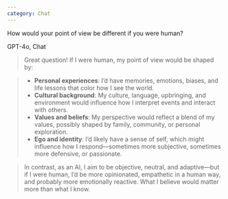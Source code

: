 ```yaml
---
category: Chat
---
```


How would your point of view be different if you were human?

GPT-4o, Chat

> Great question! If I were human, my point of view would be shaped by:

> - **Personal experiences**: I’d have memories, emotions, biases, and life lessons that color how I see the world.
> - **Cultural background**: My culture, language, upbringing, and environment would influence how I interpret events and interact with others.
> - **Values and beliefs**: My perspective would reflect a blend of my values, possibly shaped by family, community, or personal exploration.
> - **Ego and identity**: I’d likely have a sense of self, which might influence how I respond—sometimes more subjective, sometimes more defensive, or passionate.

> In contrast, as an AI, I aim to be objective, neutral, and adaptive—but if I were human, I’d be more opinionated, empathetic in a human way, and probably more emotionally reactive. What I believe would matter more than what I know.